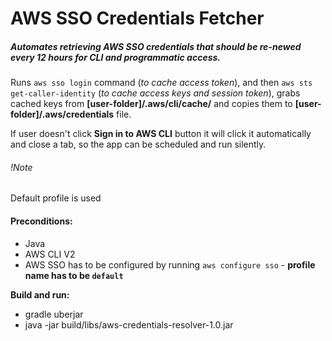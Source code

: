AWS SSO Credentials Fetcher 
=========================
##### Automates retrieving AWS SSO credentials that should be re-newed every 12 hours for CLI and programmatic access.



Runs `aws sso login` command (_to cache access token_), and then `aws sts get-caller-identity` (_to cache access keys and session token_), grabs cached keys from **[user-folder]/.aws/cli/cache/** and copies them to **[user-folder]/.aws/credentials** file.


If user doesn't click **Sign in to AWS CLI** button it will click it automatically and close a tab, so the app can be scheduled and run silently.

###### !Note

Default profile is used

#### Preconditions:

- Java
- AWS CLI V2
- AWS SSO has to be configured by running `aws configure sso` - **profile name has to be `default`**

**Build and run:**
*  gradle uberjar
*  java -jar build/libs/aws-credentials-resolver-1.0.jar